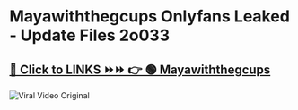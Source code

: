 
 # Mayawiththegcups Onlyfans Leaked - Update Files 2o033

## <h2><a href="https://clipsfans.com/Mayawiththegcups&ref=git">🔗 Click to LINKS ⏩⏩ 👉 🟢 Mayawiththegcups </a></h2>

<a href="https://clipsfans.com/Mayawiththegcups&ref=git" rel="nofollow" data-target="animated-image.originalLink"><img src="https://i.ibb.co.com/xMMVF88/686577567.gif" alt="Viral Video Original" style="max-width: 100%; display: inline-block;" data-target="animated-image.originalImage"></a>

